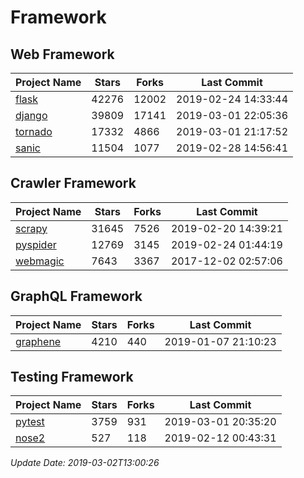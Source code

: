 # Framework

## Web Framework

| Project Name | Stars | Forks | Last Commit |
| ------------ | ----- | ----- | ----------- |
| [flask](https://github.com/pallets/flask) | 42276 | 12002 | 2019-02-24 14:33:44 |
| [django](https://github.com/django/django) | 39809 | 17141 | 2019-03-01 22:05:36 |
| [tornado](https://github.com/tornadoweb/tornado) | 17332 | 4866 | 2019-03-01 21:17:52 |
| [sanic](https://github.com/huge-success/sanic) | 11504 | 1077 | 2019-02-28 14:56:41 |

## Crawler Framework

| Project Name | Stars | Forks | Last Commit |
| ------------ | ----- | ----- | ----------- |
| [scrapy](https://github.com/scrapy/scrapy) | 31645 | 7526 | 2019-02-20 14:39:21 |
| [pyspider](https://github.com/binux/pyspider) | 12769 | 3145 | 2019-02-24 01:44:19 |
| [webmagic](https://github.com/code4craft/webmagic) | 7643 | 3367 | 2017-12-02 02:57:06 |

## GraphQL Framework

| Project Name | Stars | Forks | Last Commit |
| ------------ | ----- | ----- | ----------- |
| [graphene](https://github.com/graphql-python/graphene) | 4210 | 440 | 2019-01-07 21:10:23 |

## Testing Framework

| Project Name | Stars | Forks | Last Commit |
| ------------ | ----- | ----- | ----------- |
| [pytest](https://github.com/pytest-dev/pytest) | 3759 | 931 | 2019-03-01 20:35:20 |
| [nose2](https://github.com/nose-devs/nose2) | 527 | 118 | 2019-02-12 00:43:31 |

*Update Date: 2019-03-02T13:00:26*